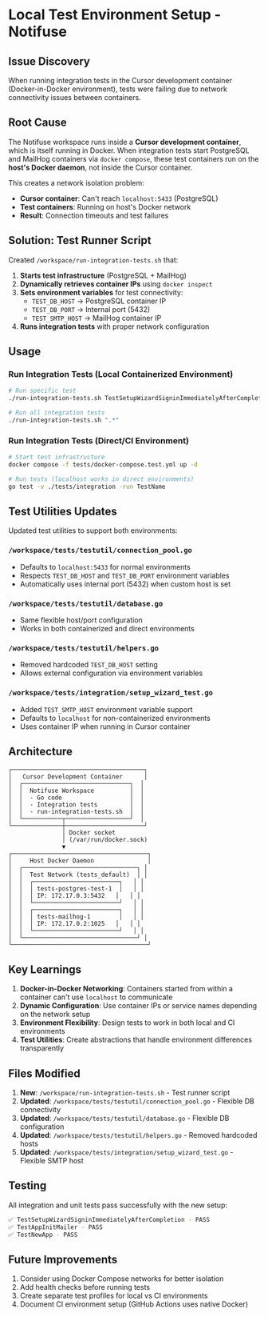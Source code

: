 # Local Test Environment Setup - Notifuse

## Issue Discovery

When running integration tests in the Cursor development container (Docker-in-Docker environment), tests were failing due to network connectivity issues between containers.

## Root Cause

The Notifuse workspace runs inside a **Cursor development container**, which is itself running in Docker. When integration tests start PostgreSQL and MailHog containers via `docker compose`, these test containers run on the **host's Docker daemon**, not inside the Cursor container.

This creates a network isolation problem:
- **Cursor container**: Can't reach `localhost:5433` (PostgreSQL)
- **Test containers**: Running on host's Docker network
- **Result**: Connection timeouts and test failures

## Solution: Test Runner Script

Created `/workspace/run-integration-tests.sh` that:

1. **Starts test infrastructure** (PostgreSQL + MailHog)
2. **Dynamically retrieves container IPs** using `docker inspect`
3. **Sets environment variables** for test connectivity:
   - `TEST_DB_HOST` → PostgreSQL container IP
   - `TEST_DB_PORT` → Internal port (5432)
   - `TEST_SMTP_HOST` → MailHog container IP
4. **Runs integration tests** with proper network configuration

## Usage

### Run Integration Tests (Local Containerized Environment)

```bash
# Run specific test
./run-integration-tests.sh TestSetupWizardSigninImmediatelyAfterCompletion

# Run all integration tests
./run-integration-tests.sh ".*"
```

### Run Integration Tests (Direct/CI Environment)

```bash
# Start test infrastructure
docker compose -f tests/docker-compose.test.yml up -d

# Run tests (localhost works in direct environments)
go test -v ./tests/integration -run TestName
```

## Test Utilities Updates

Updated test utilities to support both environments:

### `/workspace/tests/testutil/connection_pool.go`
- Defaults to `localhost:5433` for normal environments
- Respects `TEST_DB_HOST` and `TEST_DB_PORT` environment variables
- Automatically uses internal port (5432) when custom host is set

### `/workspace/tests/testutil/database.go`
- Same flexible host/port configuration
- Works in both containerized and direct environments

### `/workspace/tests/testutil/helpers.go`
- Removed hardcoded `TEST_DB_HOST` setting
- Allows external configuration via environment variables

### `/workspace/tests/integration/setup_wizard_test.go`
- Added `TEST_SMTP_HOST` environment variable support
- Defaults to `localhost` for non-containerized environments
- Uses container IP when running in Cursor container

## Architecture

```
┌─────────────────────────────────────┐
│   Cursor Development Container      │
│  ┌──────────────────────────────┐  │
│  │  Notifuse Workspace          │  │
│  │  - Go code                   │  │
│  │  - Integration tests         │  │
│  │  - run-integration-tests.sh  │  │
│  └───────────┬──────────────────┘  │
└──────────────┼──────────────────────┘
               │ Docker socket
               │ (/var/run/docker.sock)
               ▼
┌──────────────────────────────────────┐
│     Host Docker Daemon               │
│  ┌────────────────────────────────┐ │
│  │  Test Network (tests_default)  │ │
│  │  ┌────────────────────────┐   │ │
│  │  │ tests-postgres-test-1  │   │ │
│  │  │ IP: 172.17.0.3:5432   │   │ │
│  │  └────────────────────────┘   │ │
│  │  ┌────────────────────────┐   │ │
│  │  │ tests-mailhog-1        │   │ │
│  │  │ IP: 172.17.0.2:1025   │   │ │
│  │  └────────────────────────┘   │ │
│  └────────────────────────────────┘ │
└──────────────────────────────────────┘
```

## Key Learnings

1. **Docker-in-Docker Networking**: Containers started from within a container can't use `localhost` to communicate
2. **Dynamic Configuration**: Use container IPs or service names depending on the network setup
3. **Environment Flexibility**: Design tests to work in both local and CI environments
4. **Test Utilities**: Create abstractions that handle environment differences transparently

## Files Modified

1. **New**: `/workspace/run-integration-tests.sh` - Test runner script
2. **Updated**: `/workspace/tests/testutil/connection_pool.go` - Flexible DB connectivity
3. **Updated**: `/workspace/tests/testutil/database.go` - Flexible DB configuration
4. **Updated**: `/workspace/tests/testutil/helpers.go` - Removed hardcoded hosts
5. **Updated**: `/workspace/tests/integration/setup_wizard_test.go` - Flexible SMTP host

## Testing

All integration and unit tests pass successfully with the new setup:

```bash
✅ TestSetupWizardSigninImmediatelyAfterCompletion - PASS
✅ TestAppInitMailer - PASS
✅ TestNewApp - PASS
```

## Future Improvements

1. Consider using Docker Compose networks for better isolation
2. Add health checks before running tests
3. Create separate test profiles for local vs CI environments
4. Document CI environment setup (GitHub Actions uses native Docker)

